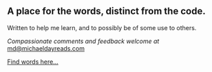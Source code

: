## A place for the words, distinct from the code.  

Written to help me learn, and to possibly be of some use to others.  

_Compassionate comments and feedback welcome at_ <a href="mailto:&#109;&#100;&#64;&#109;&#105;&#99;&#104;&#97;&#101;&#108;&#100;&#97;&#121;&#114;&#101;&#97;&#100;&#115;&#46;&#99;&#111;&#109;">&#109;&#100;&#64;&#109;&#105;&#99;&#104;&#97;&#101;&#108;&#100;&#97;&#121;&#114;&#101;&#97;&#100;&#115;&#46;&#99;&#111;&#109;</a>

[Find words here...](https://michaeldayreads.com/code/)
